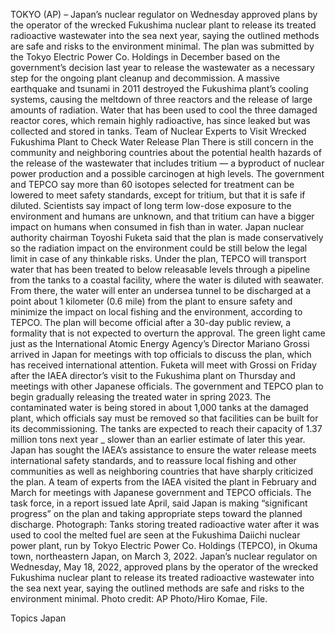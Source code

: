 TOKYO (AP) – Japan’s nuclear regulator on Wednesday approved plans by the operator of the wrecked Fukushima nuclear plant to release its treated radioactive wastewater into the sea next year, saying the outlined methods are safe and risks to the environment minimal.
The plan was submitted by the Tokyo Electric Power Co. Holdings in December based on the government’s decision last year to release the wastewater as a necessary step for the ongoing plant cleanup and decommission.
A massive earthquake and tsunami in 2011 destroyed the Fukushima plant’s cooling systems, causing the meltdown of three reactors and the release of large amounts of radiation. Water that has been used to cool the three damaged reactor cores, which remain highly radioactive, has since leaked but was collected and stored in tanks.
Team of Nuclear Experts to Visit Wrecked Fukushima Plant to Check Water Release Plan
There is still concern in the community and neighboring countries about the potential health hazards of the release of the wastewater that includes tritium — a byproduct of nuclear power production and a possible carcinogen at high levels.
The government and TEPCO say more than 60 isotopes selected for treatment can be lowered to meet safety standards, except for tritium, but that it is safe if diluted. Scientists say impact of long term low-dose exposure to the environment and humans are unknown, and that tritium can have a bigger impact on humans when consumed in fish than in water.
Japan nuclear authority chairman Toyoshi Fuketa said that the plan is made conservatively so the radiation impact on the environment could be still below the legal limit in case of any thinkable risks.
Under the plan, TEPCO will transport water that has been treated to below releasable levels through a pipeline from the tanks to a coastal facility, where the water is diluted with seawater.
From there, the water will enter an undersea tunnel to be discharged at a point about 1 kilometer (0.6 mile) from the plant to ensure safety and minimize the impact on local fishing and the environment, according to TEPCO.
The plan will become official after a 30-day public review, a formality that is not expected to overturn the approval.
The green light came just as the International Atomic Energy Agency’s Director Mariano Grossi arrived in Japan for meetings with top officials to discuss the plan, which has received international attention.
Fuketa will meet with Grossi on Friday after the IAEA director’s visit to the Fukushima plant on Thursday and meetings with other Japanese officials.
The government and TEPCO plan to begin gradually releasing the treated water in spring 2023.
The contaminated water is being stored in about 1,000 tanks at the damaged plant, which officials say must be removed so that facilities can be built for its decommissioning. The tanks are expected to reach their capacity of 1.37 million tons next year _ slower than an earlier estimate of later this year.
Japan has sought the IAEA’s assistance to ensure the water release meets international safety standards, and to reassure local fishing and other communities as well as neighboring countries that have sharply criticized the plan.
A team of experts from the IAEA visited the plant in February and March for meetings with Japanese government and TEPCO officials. The task force, in a report issued late April, said Japan is making “significant progress” on the plan and taking appropriate steps toward the planned discharge.
Photograph: Tanks storing treated radioactive water after it was used to cool the melted fuel are seen at the Fukushima Daiichi nuclear power plant, run by Tokyo Electric Power Co. Holdings (TEPCO), in Okuma town, northeastern Japan, on March 3, 2022. Japan’s nuclear regulator on Wednesday, May 18, 2022, approved plans by the operator of the wrecked Fukushima nuclear plant to release its treated radioactive wastewater into the sea next year, saying the outlined methods are safe and risks to the environment minimal. Photo credit: AP Photo/Hiro Komae, File.

Topics
Japan
